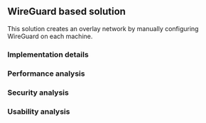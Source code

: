 ## WireGuard based solution

This solution creates an overlay network by manually configuring WireGuard on each machine.

### Implementation details

### Performance analysis

### Security analysis

### Usability analysis
